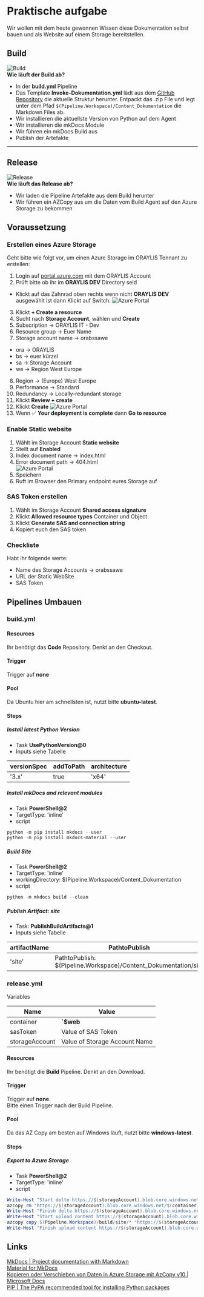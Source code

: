 # Praktische aufgabe

Wir wollen mit dem heute gewonnen Wissen diese Dokumentation selbst bauen und als Website auf einem Storage bereitstellen. 

## Build  
![Build](Build.jpg)    
**Wie läuft der Build ab?**    
- In der **build.yml** Pipeline  
- Das Template **Invoke-Dokumentation.yml** lädt aus dem [GitHub Repository](https://github.com/zyeiy2/Content_Dokumentation) die aktuelle Struktur herunter. Entpackt das .zip File und legt unter dem Pfad ```$(Pipeline.Workspace)/Content_Dokumentation``` die Markdown Files ab.   
- Wir installieren die aktuellste Version von Python auf dem Agent  
- Wir installieren die mkDocs Module  
- Wir führen ein mkDocs Build aus  
- Publish der Artefakte  

---

## Release
![Release](Release.jpg)  
**Wie läuft das Release ab?**  
- Wir laden die Pipeline Artefakte aus dem Build herunter  
- Wir führen ein AZCopy aus um die Daten vom Build Agent auf den Azure Storage zu bekommen

## Voraussetzung  
### Erstellen eines Azure Storage    
Geht bitte wie folgt vor, um einen Azure Storage im ORAYLIS Tennant zu erstellen:  
1. Login auf [portal.azure.com](https://portal.azure.com/) mit dem ORAYLIS Account  
2. Prüft bitte ob ihr im **ORAYLIS DEV** Directory seid    
- Klickt auf das Zahnrad oben rechts wenn nicht **ORAYLIS DEV** ausgewählt ist dann Klickt auf Switch.
![Azure Portal](Bild1.png)  
3. Klickt **+ Create a resource**  
4. Sucht nach **Storage Account**, wählen und **Create**  
5. Subscription -> ORAYLIS IT - Dev  
6. Resource group -> Euer Name  
7. Storage account name -> orabssawe  
- ora -> ORAYLIS  
- bs -> euer kürzel  
- sa -> Storage Account  
- we -> Region West Europe  
8.  Region -> (Europe) West Europe    
9. Performance ->  Standard  
10. Redundancy -> Locally-redundant storage  
11. Klickt **Review + create**  
12. Klickt **Create**
![Azure Portal](Bild2.png)  
13. Wenn ✅ **Your deployment is complete** dann **Go to resource**  

### Enable Static website  
1. Wählt im Storage Account **Static website**    
2. Stellt auf **Enabled**  
3. Index document name -> index.html  
4. Error document path -> 404.html  
![Azure Portal](Bild3.png)  
5. Speichern  
6. Ruft im Browser den Primary endpoint eures Storage auf  

### SAS Token erstellen  
1. Wählt im Storage Account **Shared access signature**  
2. Klickt **Allowed resource types** Container und Object
3. Klickt **Generate SAS and connection string**
4. Kopiert euch den SAS token

### Checkliste  
Habt ihr folgende werte:  
- Name des Storage Accounts -> orabssawe   
- URL der Static WebSite  
- SAS Token  


## Pipelines Umbauen

### build.yml

#### Resources
Ihr benötigt das **Code** Repository. Denkt an den Checkout.

#### Trigger 
Trigger auf **none**

#### Pool 
Da Ubuntu hier am schnellsten ist, nutzt bitte **ubuntu-latest**.

#### Steps

##### Install latest Python Version
- Task **UsePythonVersion@0**
- Inputs siehe Tabelle  

versionSpec | addToPath | architecture  
---|---|---  
'3.x'| true|'x64'   

##### Install mkDocs and relevant modules
- Task **PowerShell@2**  
- TargetType: 'inline'  
- script   
```PowerShell  
python -m pip install mkdocs --user  
python -m pip install mkdocs-material --user  
```  

##### Build Site
- Task **PowerShell@2**  
- TargetType: 'inline'  
- workingDirectory: $(Pipeline.Workspace)/Content_Dokumentation  
- script   
```PowerShell  
python -m mkdocs build --clean  
```  

##### Publish Artifact: site
- Task: **PublishBuildArtifacts@1**
- Inputs siehe Tabelle   

artifactName | PathtoPublish
---|---
'site' | PathtoPublish: $(Pipeline.Workspace)/Content_Dokumentation/site


### release.yml
Variables

Name | Value 
---|---
container | **`$web**
sasToken | Value of SAS Token
storageAccount | Value of Storage Account Name

#### Resources
Ihr benötigt die **Build** Pipeline. Denkt an den Download.

#### Trigger 
Trigger auf **none**.  
Bitte einen Trigger nach der Build Pipeline.

#### Pool 
Da das AZ Copy am besten auf Windows läuft, nutzt bitte **windows-latest**.

#### Steps

##### Export to Azure Storage
- Task **PowerShell@2**  
- TargetType: 'inline'  
- script   
```PowerShell  
Write-Host "Start delte https://$(storageAccount).blob.core.windows.net/$(container)"
azcopy rm "https://$(storageAccount).blob.core.windows.net/$(container)/$(sasToken)" --recursive=true
Write-Host "Finish delte https://$(storageAccount).blob.core.windows.net/$(container)"
Write-Host "Start upload content https://$(storageAccount).blob.core.windows.net/$(container)"
azcopy copy $(Pipeline.Workspace)/build/site/* "https://$(storageAccount).blob.core.windows.net/$(container)/$(sasToken)" --recursive=true
Write-Host "Finish upload content https://$(storageAccount).blob.core.windows.net/$(container)"
```  



## Links
[MkDocs | Project documentation with Markdown](https://www.mkdocs.org/)    
[Material for MkDocs](https://squidfunk.github.io/mkdocs-material/)  
[Kopieren oder Verschieben von Daten in Azure Storage mit AzCopy v10 | Microsoft Docs ](https://docs.microsoft.com/de-de/azure/storage/common/storage-use-azcopy-v10)    
[PIP | The PyPA recommended tool for installing Python packages](https://pypi.org/project/pip/)